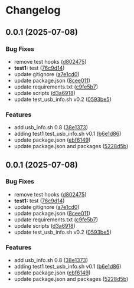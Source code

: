# Changelog


## 0.0.1 (2025-07-08)


### Bug Fixes

* remove test hooks ([d802475](https://github.com/davittec/usb-probe/commit/d8024752800a27b77a0b53fb97bd782e9588a233))
* **test1:** test ([76c9d14](https://github.com/davittec/usb-probe/commit/76c9d14ab88d9a4485c856b89dad54f7f03af74c))
* update gitignore ([a7e1cd0](https://github.com/davittec/usb-probe/commit/a7e1cd03af8d5e35388c7bbca784f35918745f9c))
* update package.json ([8cee011](https://github.com/davittec/usb-probe/commit/8cee011dea10f03ddc35d022832eaacd083bc37c))
* update requirements.txt ([c9fe5b7](https://github.com/davittec/usb-probe/commit/c9fe5b7059040dc2508bb88a3cb45163ab883c8c))
* update scripts ([d3a6918](https://github.com/davittec/usb-probe/commit/d3a6918b5847984c14bd038a27e9b77a9e7eecc9))
* update test_usb_info.sh v0.2 ([0593be5](https://github.com/davittec/usb-probe/commit/0593be5a065aac2cb736b7d8bb3f38e2d2e46491))


### Features

* add usb_info.sh 0.8 ([38e1373](https://github.com/davittec/usb-probe/commit/38e1373ea0bc66d1b167f074b89ccfb969b21f90))
* adding test1 test_usb_info.sh v0.1 ([b6e1d86](https://github.com/davittec/usb-probe/commit/b6e1d86ce70294b7db31df02c7cbc30907dd4ef8))
* update package.json ([ebf6149](https://github.com/davittec/usb-probe/commit/ebf6149cb06f8452a7fb491bc32a04362c1d285b))
* update package.json and packages ([5228d5b](https://github.com/davittec/usb-probe/commit/5228d5bff549b701566bc6376ed2f49b476fc58f))



## 0.0.1 (2025-07-08)


### Bug Fixes

* remove test hooks ([d802475](https://github.com/davittec/usb-probe/commit/d8024752800a27b77a0b53fb97bd782e9588a233))
* **test1:** test ([76c9d14](https://github.com/davittec/usb-probe/commit/76c9d14ab88d9a4485c856b89dad54f7f03af74c))
* update gitignore ([a7e1cd0](https://github.com/davittec/usb-probe/commit/a7e1cd03af8d5e35388c7bbca784f35918745f9c))
* update package.json ([8cee011](https://github.com/davittec/usb-probe/commit/8cee011dea10f03ddc35d022832eaacd083bc37c))
* update requirements.txt ([c9fe5b7](https://github.com/davittec/usb-probe/commit/c9fe5b7059040dc2508bb88a3cb45163ab883c8c))
* update scripts ([d3a6918](https://github.com/davittec/usb-probe/commit/d3a6918b5847984c14bd038a27e9b77a9e7eecc9))
* update test_usb_info.sh v0.2 ([0593be5](https://github.com/davittec/usb-probe/commit/0593be5a065aac2cb736b7d8bb3f38e2d2e46491))


### Features

* add usb_info.sh 0.8 ([38e1373](https://github.com/davittec/usb-probe/commit/38e1373ea0bc66d1b167f074b89ccfb969b21f90))
* adding test1 test_usb_info.sh v0.1 ([b6e1d86](https://github.com/davittec/usb-probe/commit/b6e1d86ce70294b7db31df02c7cbc30907dd4ef8))
* update package.json ([ebf6149](https://github.com/davittec/usb-probe/commit/ebf6149cb06f8452a7fb491bc32a04362c1d285b))
* update package.json and packages ([5228d5b](https://github.com/davittec/usb-probe/commit/5228d5bff549b701566bc6376ed2f49b476fc58f))




